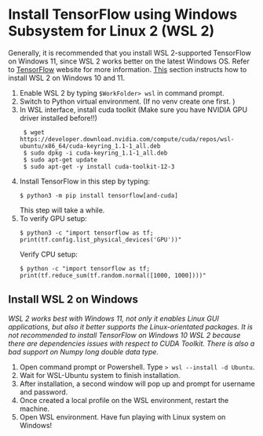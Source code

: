 # Install TensorFlow using Windows Subsystem for Linux 2 (WSL 2)

Generally, it is recommended that you install WSL 2-supported TensorFlow on Windows 11, since WSL 2 works better on the latest Windows OS. Refer to [TensorFlow](https://www.tensorflow.org/install/pip#windows-wsl2) website for more information. [This](/Install_TensorFlow_WSL2.md#install-wsl-2-on-windows) section instructs how to install WSL 2 on Windows 10 and 11. 

1. Enable WSL 2 by typing `$WorkFolder> wsl` in command prompt. 
2. Switch to Python virtual environment. (If no venv create one first. )
3. In WSL interface, install cuda toolkit (Make sure you have NVIDIA GPU driver installed before!!)
   ```
    $ wget https://developer.download.nvidia.com/compute/cuda/repos/wsl-ubuntu/x86_64/cuda-keyring_1.1-1_all.deb
    $ sudo dpkg -i cuda-keyring_1.1-1_all.deb
    $ sudo apt-get update
    $ sudo apt-get -y install cuda-toolkit-12-3
   ```
4. Install TensorFlow in this step by typing: 
   ```
   $ python3 -m pip install tensorflow[and-cuda]
   ```
   This step will take a while. 
5. To verify GPU setup:
   ```
   $ python3 -c "import tensorflow as tf; print(tf.config.list_physical_devices('GPU'))"
   ```
   Verify CPU setup:
   ```
   $ python -c "import tensorflow as tf; print(tf.reduce_sum(tf.random.normal([1000, 1000])))"
   ```

## Install WSL 2 on Windows

*WSL 2 works best with Windows 11, not only it enables Linux GUI applications, but also it better supports the Linux-orientated packages. It is not recommended to install TensorFlow on Windows 10 WSL 2 because there are dependencies issues with respect to CUDA Toolkit. There is also a bad support on Numpy long double data type.* 

1. Open command prompt or Powershell. Type `> wsl --install -d Ubuntu`. 
2. Wait for WSL-Ubuntu system to finish installation. 
3. After installation, a second window will pop up and prompt for username and password. 
4. Once created a local profile on the WSL environment, restart the machine. 
5. Open WSL environment. Have fun playing with Linux system on Windows! 
